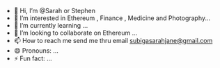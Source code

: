 - 👋 Hi, I’m @Sarah or Stephen
- 👀 I’m interested in Ethereum , Finance , Medicine and Photography...
- 🌱 I’m currently learning ...
- 💞️ I’m looking to collaborate on Ethereum ...
- 📫 How to reach me send me thru email subigasarahjane@gmail.com
- 😄 Pronouns: ...
- ⚡ Fun fact: ...

<!---
stephen3095S/stephen3095S is a ✨ special ✨ repository because its `README.md` (this file) appears on your GitHub profile.
You can click the Preview link to take a look at your changes.
--->
